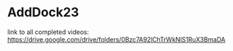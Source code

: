 # AddDock23
link to all completed videos: https://drive.google.com/drive/folders/0Bzc7A92lChTrWkNlS1RuX3BmaDA
